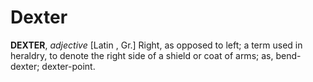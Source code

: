 # Dexter

**DEXTER**, _adjective_ \[Latin , Gr.\] Right, as opposed to left; a term used in heraldry, to denote the right side of a shield or coat of arms; as, bend-dexter; dexter-point.